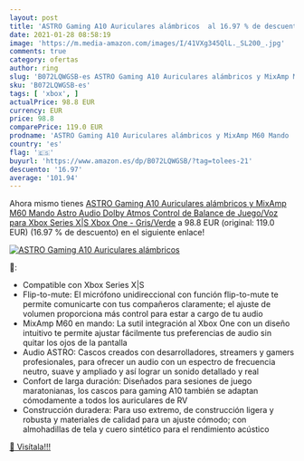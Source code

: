 ```yaml
---
layout: post
title: 'ASTRO Gaming A10 Auriculares alámbricos  al 16.97 % de descuento'
date: 2021-01-28 08:58:19
image: 'https://m.media-amazon.com/images/I/41VXg345QlL._SL200_.jpg'
comments: true
category: ofertas
author: ring
slug: 'B072LQWGSB-es ASTRO Gaming A10 Auriculares alámbricos y MixAmp M60 Mando...'
sku: 'B072LQWGSB-es'
tags: [ 'xbox', ]
actualPrice: 98.8 EUR
currency: EUR
price: 98.8
comparePrice: 119.0 EUR
prodname: 'ASTRO Gaming A10 Auriculares alámbricos y MixAmp M60 Mando  Astro Audio  Dolby Atmos  Control de Balance de Juego/Voz  para Xbox Series X|S  Xbox One - Gris/Verde'
country: 'es'
flag: '🇪🇸'
buyurl: 'https://www.amazon.es/dp/B072LQWGSB/?tag=tolees-21'
descuento: '16.97'
average: '101.94'
---
```


Ahora mismo tienes [ASTRO Gaming A10 Auriculares alámbricos y MixAmp M60 Mando  Astro Audio  Dolby Atmos  Control de Balance de Juego/Voz  para Xbox Series X|S  Xbox One - Gris/Verde](https://www.amazon.es/dp/B072LQWGSB/?tag=tolees-21) a 98.8 EUR (original: 119.0 EUR) (16.97 %  de descuento) en el siguiente enlace!

[![ASTRO Gaming A10 Auriculares alámbricos ](https://m.media-amazon.com/images/I/41VXg345QlL._SL200_.jpg)](https://www.amazon.es/dp/B072LQWGSB/?tag=tolees-21)

🔎:

- Compatible con Xbox Series X|S
- Flip-to-mute: El micrófono unidireccional con función flip-to-mute te permite comunicarte con tus compañeros claramente; el ajuste de volumen proporciona más control para estar a cargo de tu audio
- MixAmp M60 en mando: La sutil integración al Xbox One con un diseño intuitivo te permite ajustar fácilmente tus preferencias de audio sin quitar los ojos de la pantalla
- Audio ASTRO: Cascos creados con desarrolladores, streamers y gamers profesionales, para ofrecer un audio con un espectro de frecuencia neutro, suave y ampliado y así lograr un sonido detallado y real
- Confort de larga duración: Diseñados para sesiones de juego maratonianas, los cascos para gaming A10 también se adaptan cómodamente a todos los auriculares de RV
- Construcción duradera: Para uso extremo, de construcción ligera y robusta y materiales de calidad para un ajuste cómodo; con almohadillas de tela y cuero sintético para el rendimiento acústico

[🛒 Visítala!!!](https://www.amazon.es/dp/B072LQWGSB/?tag=tolees-21)
